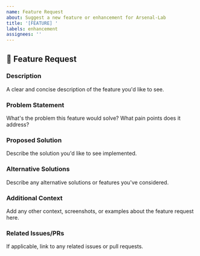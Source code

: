 ```yaml
---
name: Feature Request
about: Suggest a new feature or enhancement for Arsenal-Lab
title: '[FEATURE] '
labels: enhancement
assignees: ''
---
```


## 🚀 Feature Request

### Description
A clear and concise description of the feature you'd like to see.

### Problem Statement
What's the problem this feature would solve? What pain points does it address?

### Proposed Solution
Describe the solution you'd like to see implemented.

### Alternative Solutions
Describe any alternative solutions or features you've considered.

### Additional Context
Add any other context, screenshots, or examples about the feature request here.

### Related Issues/PRs
If applicable, link to any related issues or pull requests.